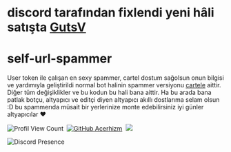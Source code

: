 # **discord tarafından fixlendi yeni hâli satışta** [GutsV](https://github.com/gutsv-project/discord-vanity-url-guard)

# self-url-spammer
User token ile çalışan en sexy spammer, cartel dostum sağolsun onun bilgisi ve yardımıyla geliştirildi normal bot halinin spammer versiyonu [cartele](https://github.com/cartelfx) aittir. Diğer tüm değişiklikler ve bu kodun bu hali bana aittir. Ha bu arada bana patlak botçu, altyapıcı ve editçi diyen altyapıcı akıllı dostlarıma selam olsun :D bu spammerıda müsait bir yerlerinize monte edebilirsiniz iyi günler altyapıcılar ❤️

![Profil View Count](https://komarev.com/ghpvc/?username=Acerhizmq&color=000000)&nbsp;
[![GitHub Acerhizm](https://img.shields.io/github/followers/Acerhizmq?label=follow&style=social)](https://github.com/Acerhizmq)&nbsp;
<a href="https://instagram.com/acerhizm"><img src="https://img.shields.io/badge/@acerhizm-000000?style=flat&logo=Instagram&logoColor=white"/></a> &nbsp;

![Discord Presence](https://lanyard-profile-readme.vercel.app/api/340047062068494337?theme=dark&bg=1c1c1c&animated=yes&hideDiscrim=false&borderRadius=30px)
